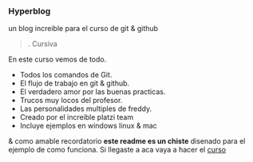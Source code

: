 ### Hyperblog

un blog increible para el curso de git & github

>. Cursiva 

En este curso vemos de todo.
 * Todos los comandos de Git.
 *  El flujo de trabajo en git & github.
 * El verdadero amor por las buenas practicas.
 * Trucos muy locos del profesor.
 * Las personalidades multiples de freddy.
 * Creado por el increible platzi team 
 * Incluye ejemplos en windows linux & mac 

& como amable recordatorio **este readme es un chiste** disenado para el ejemplo de como funciona. Si llegaste a aca vaya a hacer el [curso](https://platzi.com/clases/1557-git-github/19977-readmemd-es-una-excelente-practica/)